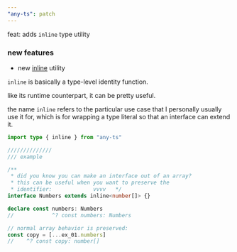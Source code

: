 ```yaml
---
"any-ts": patch
---
```


feat: adds `inline` type utility

### new features

- new [inline](https://github.com/ahrjarrett/any-ts/compare/%40ahrjarrett/v0.48.1?expand=1#diff-8f609800e1fe1486238044764d22867704573f7319ac89246dfcedfe9b3d7b68R9) utility

`inline` is basically a type-level identity function. 

like its runtime counterpart, it can be pretty useful.

the name `inline` refers to the particular use case that I personally usually use it for, 
which is for wrapping a type literal so that an interface can extend it.

```typescript
import type { inline } from "any-ts"

//////////////
/// example

/** 
 * did you know you can make an interface out of an array?
 * this can be useful when you want to preserve the
 * identifier:             vvvv   */
interface Numbers extends inline<number[]> {}

declare const numbers: Numbers
//            ^? const numbers: Numbers

// normal array behavior is preserved:
const copy = [...ex_01.numbers]
//    ^? const copy: number[]
```
